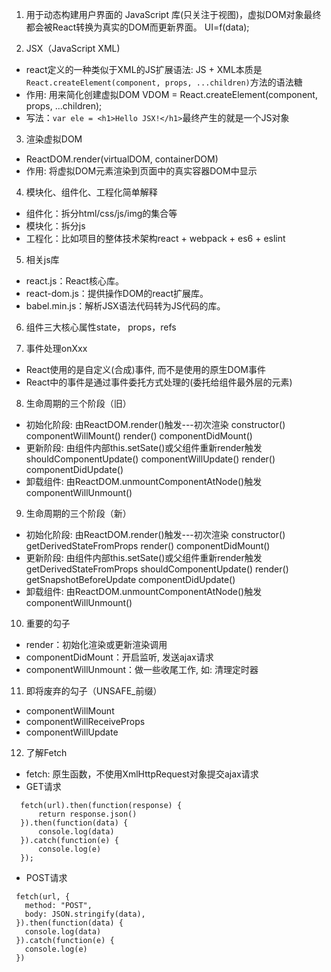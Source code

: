 1. 用于动态构建用户界面的 JavaScript 库(只关注于视图)，虚拟DOM对象最终都会被React转换为真实的DOM而更新界面。 UI=f(data);

2. JSX（JavaScript XML)
 * react定义的一种类似于XML的JS扩展语法: JS + XML本质是```React.createElement(component, props, ...children)```方法的语法糖
 * 作用: 用来简化创建虚拟DOM VDOM = React.createElement(component, props, ...children);
 * 写法：```var ele = <h1>Hello JSX!</h1>```最终产生的就是一个JS对象

3. 渲染虚拟DOM
 * ReactDOM.render(virtualDOM, containerDOM)
 * 作用: 将虚拟DOM元素渲染到页面中的真实容器DOM中显示

4. 模块化、组件化、工程化简单解释
 * 组件化：拆分html/css/js/img的集合等
 * 模块化：拆分js
 * 工程化：比如项目的整体技术架构react + webpack + es6 + eslint

5. 相关js库
 * react.js：React核心库。
 * react-dom.js：提供操作DOM的react扩展库。
 * babel.min.js：解析JSX语法代码转为JS代码的库。

6. 组件三大核心属性state， props，refs

7. 事件处理onXxx
* React使用的是自定义(合成)事件, 而不是使用的原生DOM事件
* React中的事件是通过事件委托方式处理的(委托给组件最外层的元素)


8. 生命周期的三个阶段（旧）
 * 初始化阶段: 由ReactDOM.render()触发---初次渲染
   constructor()
   componentWillMount()
   render()
   componentDidMount()
 * 更新阶段: 由组件内部this.setSate()或父组件重新render触发
   shouldComponentUpdate()
   componentWillUpdate()
   render()
   componentDidUpdate()
 * 卸载组件: 由ReactDOM.unmountComponentAtNode()触发
   componentWillUnmount()

9. 生命周期的三个阶段（新）
 * 初始化阶段: 由ReactDOM.render()触发---初次渲染
   constructor()
   getDerivedStateFromProps
   render()
   componentDidMount()
 * 更新阶段: 由组件内部this.setSate()或父组件重新render触发
   getDerivedStateFromProps
   shouldComponentUpdate()
   render()
   getSnapshotBeforeUpdate
   componentDidUpdate()
 * 卸载组件: 由ReactDOM.unmountComponentAtNode()触发
   componentWillUnmount()

10. 重要的勾子
 * render：初始化渲染或更新渲染调用
 * componentDidMount：开启监听, 发送ajax请求
 * componentWillUnmount：做一些收尾工作, 如: 清理定时器
11. 即将废弃的勾子（UNSAFE_前缀）
 * componentWillMount
 * componentWillReceiveProps
 * componentWillUpdate

12. 了解Fetch
 * fetch: 原生函数，不使用XmlHttpRequest对象提交ajax请求
 * GET请求
  ```
    fetch(url).then(function(response) {
        return response.json()
    }).then(function(data) {
        console.log(data)
    }).catch(function(e) {
        console.log(e)
    });
  ```
 * POST请求
 ```
  fetch(url, {
    method: "POST",
    body: JSON.stringify(data),
  }).then(function(data) {
    console.log(data)
  }).catch(function(e) {
    console.log(e)
  })
 ```
